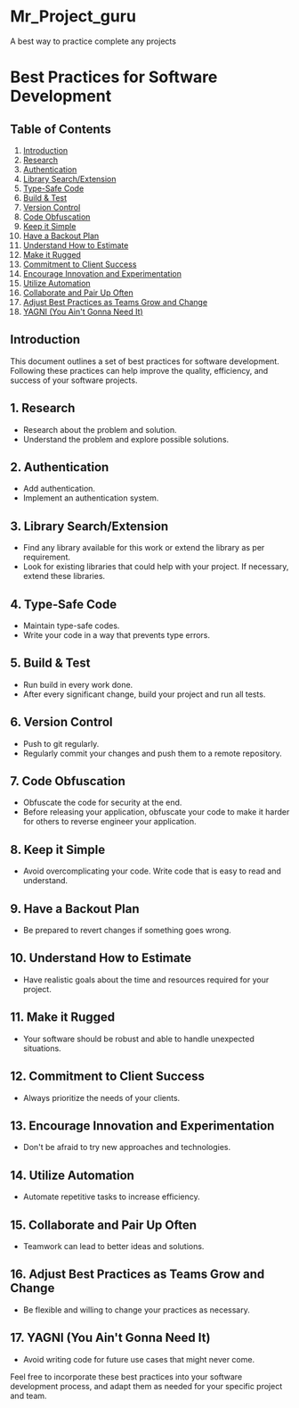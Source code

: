 # Mr_Project_guru
A best way to practice  complete any projects

# Best Practices for Software Development

## Table of Contents
1. [Introduction](#introduction)
2. [Research](#research)
3. [Authentication](#authentication)
4. [Library Search/Extension](#library-searchextension)
5. [Type-Safe Code](#type-safe-code)
6. [Build & Test](#build--test)
7. [Version Control](#version-control)
8. [Code Obfuscation](#code-obfuscation)
9. [Keep it Simple](#keep-it-simple)
10. [Have a Backout Plan](#have-a-backout-plan)
11. [Understand How to Estimate](#understand-how-to-estimate)
12. [Make it Rugged](#make-it-rugged)
13. [Commitment to Client Success](#commitment-to-client-success)
14. [Encourage Innovation and Experimentation](#encourage-innovation-and-experimentation)
15. [Utilize Automation](#utilize-automation)
16. [Collaborate and Pair Up Often](#collaborate-and-pair-up-often)
17. [Adjust Best Practices as Teams Grow and Change](#adjust-best-practices-as-teams-grow-and-change)
18. [YAGNI (You Ain't Gonna Need It)](#yagni-you-aint-gonna-need-it)

## Introduction

This document outlines a set of best practices for software development. Following these practices can help improve the quality, efficiency, and success of your software projects.

## 1. Research

- Research about the problem and solution.
- Understand the problem and explore possible solutions.

## 2. Authentication

- Add authentication.
- Implement an authentication system.

## 3. Library Search/Extension

- Find any library available for this work or extend the library as per requirement.
- Look for existing libraries that could help with your project. If necessary, extend these libraries.

## 4. Type-Safe Code

- Maintain type-safe codes.
- Write your code in a way that prevents type errors.

## 5. Build & Test

- Run build in every work done.
- After every significant change, build your project and run all tests.

## 6. Version Control

- Push to git regularly.
- Regularly commit your changes and push them to a remote repository.

## 7. Code Obfuscation

- Obfuscate the code for security at the end.
- Before releasing your application, obfuscate your code to make it harder for others to reverse engineer your application.

## 8. Keep it Simple

- Avoid overcomplicating your code. Write code that is easy to read and understand.

## 9. Have a Backout Plan

- Be prepared to revert changes if something goes wrong.

## 10. Understand How to Estimate

- Have realistic goals about the time and resources required for your project.

## 11. Make it Rugged

- Your software should be robust and able to handle unexpected situations.

## 12. Commitment to Client Success

- Always prioritize the needs of your clients.

## 13. Encourage Innovation and Experimentation

- Don't be afraid to try new approaches and technologies.

## 14. Utilize Automation

- Automate repetitive tasks to increase efficiency.

## 15. Collaborate and Pair Up Often

- Teamwork can lead to better ideas and solutions.

## 16. Adjust Best Practices as Teams Grow and Change

- Be flexible and willing to change your practices as necessary.

## 17. YAGNI (You Ain't Gonna Need It)

- Avoid writing code for future use cases that might never come.

Feel free to incorporate these best practices into your software development process, and adapt them as needed for your specific project and team.
